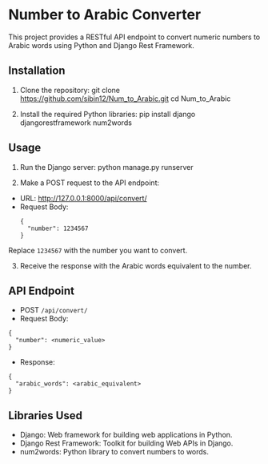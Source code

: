 # Number to Arabic Converter

This project provides a RESTful API endpoint to convert numeric numbers to Arabic words using Python and Django Rest Framework.

## Installation

1. Clone the repository:
git clone https://github.com/sibin12/Num_to_Arabic.git
cd Num_to_Arabic

2. Install the required Python libraries:
pip install django djangorestframework num2words

## Usage

1. Run the Django server:
python manage.py runserver

2. Make a POST request to the API endpoint:
- URL: http://127.0.0.1:8000/api/convert/
- Request Body:
  ```
  {
    "number": 1234567
  }
  ```

Replace `1234567` with the number you want to convert.

3. Receive the response with the Arabic words equivalent to the number.

## API Endpoint

- POST `/api/convert/`
- Request Body:
 ```
 {
   "number": <numeric_value>
 }
 ```
- Response:
 ```
 {
   "arabic_words": <arabic_equivalent>
 }
 ```

## Libraries Used

- Django: Web framework for building web applications in Python.
- Django Rest Framework: Toolkit for building Web APIs in Django.
- num2words: Python library to convert numbers to words.

